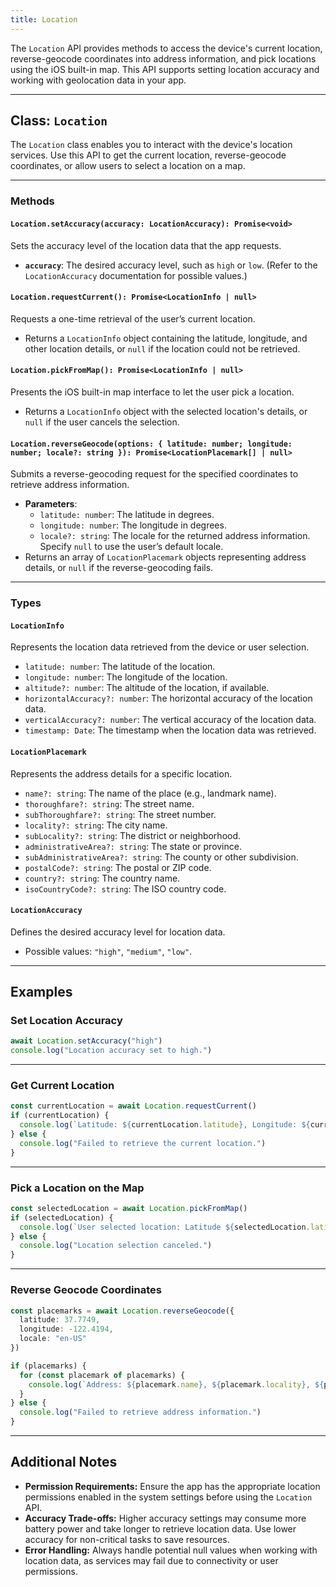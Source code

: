 ```yaml
---
title: Location
---
```

The `Location` API provides methods to access the device's current location, reverse-geocode coordinates into address information, and pick locations using the iOS built-in map. This API supports setting location accuracy and working with geolocation data in your app.

---

## Class: `Location`

The `Location` class enables you to interact with the device's location services. Use this API to get the current location, reverse-geocode coordinates, or allow users to select a location on a map.

---

### Methods

#### **`Location.setAccuracy(accuracy: LocationAccuracy): Promise<void>`**  
Sets the accuracy level of the location data that the app requests.  
- **`accuracy`**: The desired accuracy level, such as `high` or `low`. (Refer to the `LocationAccuracy` documentation for possible values.)

#### **`Location.requestCurrent(): Promise<LocationInfo | null>`**  
Requests a one-time retrieval of the user’s current location.  
- Returns a `LocationInfo` object containing the latitude, longitude, and other location details, or `null` if the location could not be retrieved.

#### **`Location.pickFromMap(): Promise<LocationInfo | null>`**  
Presents the iOS built-in map interface to let the user pick a location.  
- Returns a `LocationInfo` object with the selected location's details, or `null` if the user cancels the selection.

#### **`Location.reverseGeocode(options: { latitude: number; longitude: number; locale?: string }): Promise<LocationPlacemark[] | null>`**  
Submits a reverse-geocoding request for the specified coordinates to retrieve address information.  
- **Parameters**:
  - `latitude: number`: The latitude in degrees.
  - `longitude: number`: The longitude in degrees.
  - `locale?: string`: The locale for the returned address information. Specify `null` to use the user’s default locale.  
- Returns an array of `LocationPlacemark` objects representing address details, or `null` if the reverse-geocoding fails.

---

### Types

#### **`LocationInfo`**
Represents the location data retrieved from the device or user selection.  
- `latitude: number`: The latitude of the location.
- `longitude: number`: The longitude of the location.
- `altitude?: number`: The altitude of the location, if available.
- `horizontalAccuracy?: number`: The horizontal accuracy of the location data.
- `verticalAccuracy?: number`: The vertical accuracy of the location data.
- `timestamp: Date`: The timestamp when the location data was retrieved.

#### **`LocationPlacemark`**
Represents the address details for a specific location.  
- `name?: string`: The name of the place (e.g., landmark name).
- `thoroughfare?: string`: The street name.
- `subThoroughfare?: string`: The street number.
- `locality?: string`: The city name.
- `subLocality?: string`: The district or neighborhood.
- `administrativeArea?: string`: The state or province.
- `subAdministrativeArea?: string`: The county or other subdivision.
- `postalCode?: string`: The postal or ZIP code.
- `country?: string`: The country name.
- `isoCountryCode?: string`: The ISO country code.

#### **`LocationAccuracy`**
Defines the desired accuracy level for location data.  
- Possible values: `"high"`, `"medium"`, `"low"`.

---

## Examples

### Set Location Accuracy
```ts
await Location.setAccuracy("high")
console.log("Location accuracy set to high.")
```

---

### Get Current Location
```ts
const currentLocation = await Location.requestCurrent()
if (currentLocation) {
  console.log(`Latitude: ${currentLocation.latitude}, Longitude: ${currentLocation.longitude}`)
} else {
  console.log("Failed to retrieve the current location.")
}
```

---

### Pick a Location on the Map
```ts
const selectedLocation = await Location.pickFromMap()
if (selectedLocation) {
  console.log(`User selected location: Latitude ${selectedLocation.latitude}, Longitude ${selectedLocation.longitude}`)
} else {
  console.log("Location selection canceled.")
}
```

---

### Reverse Geocode Coordinates
```ts
const placemarks = await Location.reverseGeocode({
  latitude: 37.7749,
  longitude: -122.4194,
  locale: "en-US"
})

if (placemarks) {
  for (const placemark of placemarks) {
    console.log(`Address: ${placemark.name}, ${placemark.locality}, ${placemark.country}`)
  }
} else {
  console.log("Failed to retrieve address information.")
}
```

---

## Additional Notes

- **Permission Requirements:** Ensure the app has the appropriate location permissions enabled in the system settings before using the `Location` API.
- **Accuracy Trade-offs:** Higher accuracy settings may consume more battery power and take longer to retrieve location data. Use lower accuracy for non-critical tasks to save resources.
- **Error Handling:** Always handle potential null values when working with location data, as services may fail due to connectivity or user permissions.
